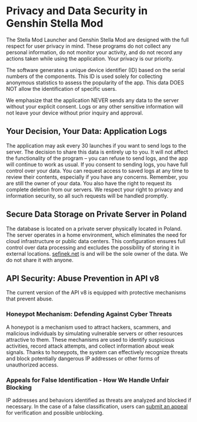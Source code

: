 [//]: # (Title: Privacy Policy - Genshin Stella Mod)
[//]: # (Description: Learn about the privacy and data security measures in place for the Genshin Stella Mod Launcher. We respect your privacy and offer full transparency on how your data is handled.)
[//]: # (Tags: Privacy Policy, Data Security, Genshin Stella Mod, Privacy Protection, User Data, Security Features, Genshin Mod, Safe Data Storage, Application Logs, API Security, Honeypot, Data Ownership)
[//]: # (Canonical: /genshin-stella-mod/docs?page=privacy-policy)
[//]: # (Contributors: Sefinek)

# Privacy and Data Security in Genshin Stella Mod <!-- {#privacy-overview} -->
The Stella Mod Launcher and Genshin Stella Mod are designed with the full respect for user privacy in mind.
These programs do not collect any personal information, do not monitor your activity, and do not record any actions taken while using the application.
Your privacy is our priority.

The software generates a unique device identifier (ID) based on the serial numbers of the components.
This ID is used solely for collecting anonymous statistics to assess the popularity of the app.
This data DOES NOT allow the identification of specific users.

We emphasize that the application NEVER sends any data to the server without your explicit consent.
Logs or any other sensitive information will not leave your device without prior inquiry and approval.

## Your Decision, Your Data: Application Logs <!-- {#application-logs} -->
The application may ask every 30 launches if you want to send logs to the server. The decision to share this data is entirely up to you.
It will not affect the functionality of the program – you can refuse to send logs, and the app will continue to work as usual.
If you consent to sending logs, you have full control over your data.
You can request access to saved logs at any time to review their contents, especially if you have any concerns.
Remember, you are still the owner of your data. You also have the right to request its complete deletion from our servers.
We respect your right to privacy and information security, so all such requests will be handled promptly.

## Secure Data Storage on Private Server in Poland <!-- {#secure-storage} -->
The database is located on a private server physically located in Poland.
The server operates in a home environment, which eliminates the need for cloud infrastructure or public data centers.
This configuration ensures full control over data processing and excludes the possibility of storing it in external locations.
[sefinek.net](https://sefinek.net) is and will be the sole owner of the data. We do not share it with anyone.

## API Security: Abuse Prevention in API v8 <!-- {#api-security} -->
The current version of the API v8 is equipped with protective mechanisms that prevent abuse.

### Honeypot Mechanism: Defending Against Cyber Threats <!-- {#honeypot-mechanism} -->
A honeypot is a mechanism used to attract hackers, scammers, and malicious individuals by simulating vulnerable servers or other resources attractive to them.
These mechanisms are used to identify suspicious activities, record attack attempts, and collect information about weak signals.
Thanks to honeypots, the system can effectively recognize threats and block potentially dangerous IP addresses or other forms of unauthorized access.

### Appeals for False Identification - How We Handle Unfair Blocking <!-- {#false-appeal-process} -->
IP addresses and behaviors identified as threats are analyzed and blocked if necessary.
In the case of a false classification, users can [submit an appeal](https://patrons.sefinek.net/tickets) for verification and possible unblocking.